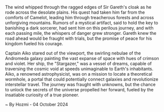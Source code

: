 
The wind whipped through the ragged edges of Sir Gareth's cloak as he rode across the desolate plains.  His quest had taken him far from the comforts of Camelot, leading him through treacherous forests and across unforgiving mountains.  Rumors of a mystical artifact, said to hold the key to banishing a dark sorcerer, had sent him on this perilous journey, and with each passing mile, the whispers of danger grew stronger.  Gareth knew the road ahead would be fraught with trials, but the promise of peace for his kingdom fueled his courage.

Captain Aiko stared out of the viewport, the swirling nebulae of the Andromeda galaxy painting the vast expanse of space with hues of crimson and violet.  Her ship, the "Stargazer," was a vessel of dreams, capable of traversing the cosmic void at speeds unimaginable to Earth's inhabitants.  Aiko, a renowned astrophysicist, was on a mission to locate a theoretical wormhole, a portal that could potentially connect galaxies and revolutionize interstellar travel.  The journey was fraught with unknowns, but the chance to unlock the secrets of the universe propelled her forward, fueled by the insatiable curiosity of a true pioneer. 

~ By Hozmi - 04 October 2024
